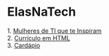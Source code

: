 <!DOCTYPE html>
<html>
<head>
</head>
<body>
<h1>ElasNaTech </h1>
  1. <a href="https://juhmaciel.github.io/ElasNaTech/Mulheres de TI que te Inspiram/index.html"> Mulheres de TI que te Inspiram </a><br>
  2. <a href="https://juhmaciel.github.io/ElasNaTech/Curriculo/index.html"> Currículo em HTML</a><br>
  3. <a href="https://juhmaciel.github.io/ElasNaTech/Cardapio/index.html"> Cardápio </a>
</body>
</html>
